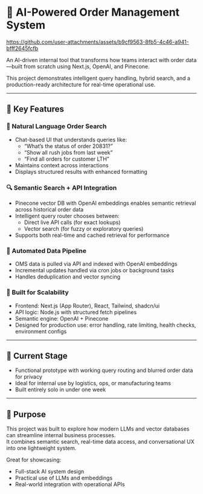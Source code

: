 # 🧠 AI-Powered Order Management System

https://github.com/user-attachments/assets/b9cf9563-8fb5-4c46-a941-bfff2645fcfb

An AI-driven internal tool that transforms how teams interact with order data—built from scratch using Next.js, OpenAI, and Pinecone.

This project demonstrates intelligent query handling, hybrid search, and a production-ready architecture for real-time operational use.

---

## 🧩 Key Features

### 💬 Natural Language Order Search
- Chat-based UI that understands queries like:
  - “What’s the status of order 20831?”
  - “Show all rush jobs from last week”
  - “Find all orders for customer LTH”
- Maintains context across interactions
- Displays structured results with enhanced formatting

### 🔍 Semantic Search + API Integration
- Pinecone vector DB with OpenAI embeddings enables semantic retrieval across historical order data
- Intelligent query router chooses between:
  - Direct live API calls (for exact lookups)
  - Vector search (for fuzzy or exploratory queries)
- Supports both real-time and cached retrieval for performance

### 🔄 Automated Data Pipeline
- OMS data is pulled via API and indexed with OpenAI embeddings
- Incremental updates handled via cron jobs or background tasks
- Handles deduplication and vector syncing

### 🧱 Built for Scalability
- Frontend: Next.js (App Router), React, Tailwind, shadcn/ui
- API logic: Node.js with structured fetch pipelines
- Semantic engine: OpenAI + Pinecone
- Designed for production use: error handling, rate limiting, health checks, environment configs

---

## 🧪 Current Stage

- Functional prototype with working query routing and blurred order data for privacy
- Ideal for internal use by logistics, ops, or manufacturing teams
- Built entirely solo in under one week

---

## 📌 Purpose

This project was built to explore how modern LLMs and vector databases can streamline internal business processes.  
It combines semantic search, real-time data access, and conversational UX into one lightweight system.

Great for showcasing:
- Full-stack AI system design
- Practical use of LLMs and embeddings
- Real-world integration with operational APIs
